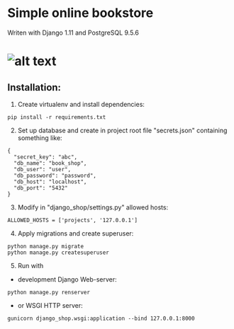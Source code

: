 # Simple online bookstore
Writen with Django 1.11 and PostgreSQL 9.5.6

![alt text](https://raw.githubusercontent.com/ruthus18/django-shop/master/screenshot.png)
=============================

## Installation:

1. Create virtualenv and install dependencies:

  ```
  pip install -r requirements.txt
  ```

2. Set up database and create in project root file "secrets.json" containing something like:

  ```
  {
    "secret_key": "abc",
    "db_name": "book_shop",
    "db_user": "user",
    "db_password": "password",
    "db_host": "localhost",
    "db_port": "5432"
  }
  ```
  
3. Modify in "django_shop/settings.py" allowed hosts:
  
  ```
  ALLOWED_HOSTS = ['projects', '127.0.0.1']
  ```
  
4. Apply migrations and create superuser:
  
  ```
  python manage.py migrate
  python manage.py createsuperuser
  ```
  
5. Run with
  * development Django Web-server:
  
  ```
  python manage.py renserver
  ```
  
  * or WSGI HTTP server:
  
  ```
  gunicorn django_shop.wsgi:application --bind 127.0.0.1:8000
  ```
  
